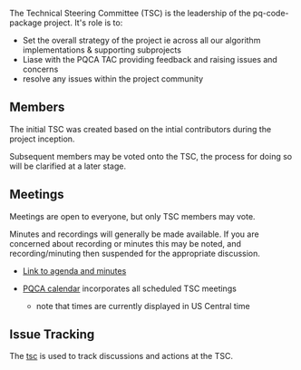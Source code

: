 <!-- SPDX-License-Identifier: CC-BY-4.0 -->

The Technical Steering Committee (TSC) is the leadership of the 
pq-code-package project. It's role is to:

- Set the overall strategy of the project ie across all our algorithm 
implementations & supporting subprojects
- Liase with the PQCA TAC providing feedback and raising issues and concerns
- resolve any issues within the project community

## Members

The initial TSC was created based on the intial contributors during the project inception. 

Subsequent members may be voted onto the TSC, the process for doing so will be clarified at a later stage.

## Meetings

Meetings are open to everyone, but only TSC members may vote. 

Minutes and recordings will generally be made available. If you are concerned about recording or minutes this may be noted, and recording/minuting then suspended for the appropriate discussion.

* [Link to agenda and minutes](https://github.com/pq-code-package/tsc/blob/main/meetings/index.md)

* [PQCA calendar](https://pqca.org/calendar/) incorporates all scheduled TSC meetings
  - note that times are currently displayed in US Central time

## Issue Tracking

The [tsc](https://github.com/pq-code-package/tsc/issues?q=is%3Aissue+is%3Aopen+sort%3Aupdated-desc) is used to track discussions and actions at the TSC.
